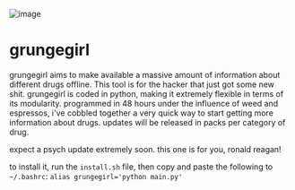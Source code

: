 ![image](https://user-images.githubusercontent.com/90430427/133154198-7da21197-0acb-43ac-8155-4d1edbcf3f02.png)

# grungegirl
grungegirl aims to make available a massive amount of information about different drugs offline. This tool is for the hacker that just got some new shit. grungegirl is coded in python, making it extremely flexible in terms of its modularity. programmed in 48 hours under the influence of weed and espressos, i've cobbled together a very quick way to start getting more information about drugs. updates will be released in packs per category of drug. 

expect a psych update extremely soon. this one is for you, ronald reagan!

to install it, run the `install.sh` file, then copy and paste the following to `~/.bashrc`: `alias grungegirl='python main.py'`
